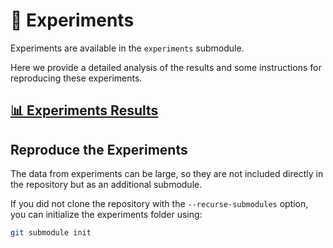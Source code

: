 # 🧪 Experiments

Experiments are available in the `experiments` submodule.

Here we provide a detailed analysis of the results and some instructions for reproducing these experiments.

## [📊 Experiments Results](experiments_results/)

## Reproduce the Experiments

The data from experiments can be large, so they are not included directly in the repository but as an additional submodule.

If you did not clone the repository with the `--recurse-submodules` option, you can initialize the experiments folder using:

```sh
git submodule init
```
